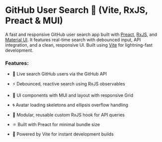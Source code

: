 # GitHub User Search 🔎 (Vite, RxJS, Preact & MUI)
A fast and responsive GitHub user search app built with [Preact](https://preactjs.com/), [RxJS](https://rxjs.dev/), and [Material UI](https://mui.com/). It features real-time search with debounced input, API integration, and a clean, responsive UI. Built using [Vite](https://vitejs.dev/) for lightning-fast development.

### Features:

- 🔎 Live search GitHub users via the GitHub API

- ⚡ Debounced, reactive search using RxJS observables

- 🧱 UI components with MUI and layout with responsive Grid

- 🌀 Avatar loading skeletons and ellipsis overflow handling

- 💾 Modular, reusable custom RxJS hook for API queries

- ⚛️ Built with Preact for minimal bundle size

- 🚀 Powered by Vite for instant development builds